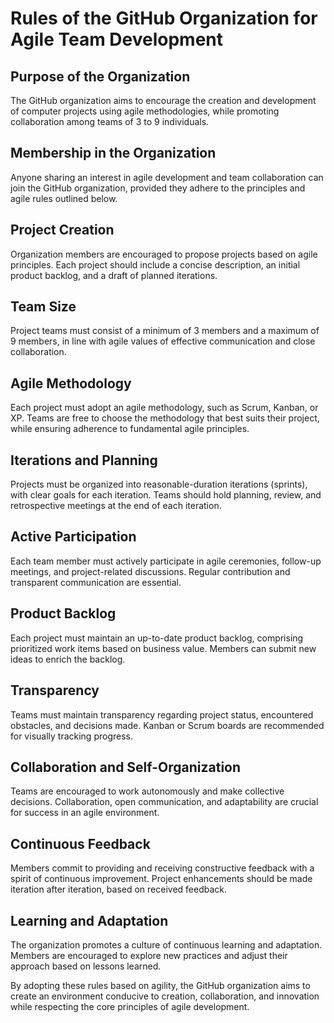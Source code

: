 # Rules of the GitHub Organization for Agile Team Development

## Purpose of the Organization
The GitHub organization aims to encourage the creation and development of computer projects using agile methodologies, while promoting collaboration among teams of 3 to 9 individuals.

## Membership in the Organization
Anyone sharing an interest in agile development and team collaboration can join the GitHub organization, provided they adhere to the principles and agile rules outlined below.

## Project Creation
Organization members are encouraged to propose projects based on agile principles. Each project should include a concise description, an initial product backlog, and a draft of planned iterations.

## Team Size
Project teams must consist of a minimum of 3 members and a maximum of 9 members, in line with agile values of effective communication and close collaboration.

## Agile Methodology
Each project must adopt an agile methodology, such as Scrum, Kanban, or XP. Teams are free to choose the methodology that best suits their project, while ensuring adherence to fundamental agile principles.

## Iterations and Planning
Projects must be organized into reasonable-duration iterations (sprints), with clear goals for each iteration. Teams should hold planning, review, and retrospective meetings at the end of each iteration.

## Active Participation
Each team member must actively participate in agile ceremonies, follow-up meetings, and project-related discussions. Regular contribution and transparent communication are essential.

## Product Backlog
Each project must maintain an up-to-date product backlog, comprising prioritized work items based on business value. Members can submit new ideas to enrich the backlog.

## Transparency
Teams must maintain transparency regarding project status, encountered obstacles, and decisions made. Kanban or Scrum boards are recommended for visually tracking progress.

## Collaboration and Self-Organization
Teams are encouraged to work autonomously and make collective decisions. Collaboration, open communication, and adaptability are crucial for success in an agile environment.

## Continuous Feedback
Members commit to providing and receiving constructive feedback with a spirit of continuous improvement. Project enhancements should be made iteration after iteration, based on received feedback.

## Learning and Adaptation
The organization promotes a culture of continuous learning and adaptation. Members are encouraged to explore new practices and adjust their approach based on lessons learned.

By adopting these rules based on agility, the GitHub organization aims to create an environment conducive to creation, collaboration, and innovation while respecting the core principles of agile development.
